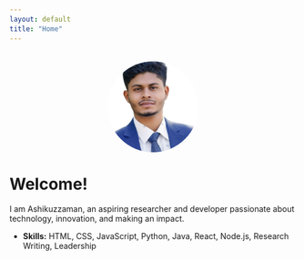 ```yaml
---
layout: default
title: "Home"
---
```


<div class="section-card">
  <img src="/profile.jpg" alt="Profile Picture" class="profile-img" style="display:block;margin:2rem auto 1.5rem auto;width:160px;height:160px;border-radius:50%;object-fit:cover;">
  <h1>Welcome!</h1>
  <p>
    I am Ashikuzzaman, an aspiring researcher and developer passionate about technology, innovation, and making an impact.
  </p>
  <ul>
    <li><strong>Skills:</strong> HTML, CSS, JavaScript, Python, Java, React, Node.js, Research Writing, Leadership</li>
  </ul>
</div>
